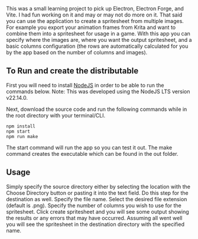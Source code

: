 This was a small learning project to pick up Electron, Electron Forge, and Vite. I had fun working on it and may or may not do more on it. That said you can use the application to create a spritesheet from multiple images. For example you export your animation frames from Krita and want to combine them into a spritesheet for usage in a game. With this app you can specify where the images are, where you want the output spritesheet, and a basic columns configuration (the rows are automatically calculated for you by the app based on the number of columns and images).

## To Run and create the distributable

First you will need to install [NodeJS](https://nodejs.org/en) in order to be able to run the commands below.
Note: This was developed using the NodeJS LTS version v22.14.0.

Next, download the source code and run the following commands while in the root directory with your terminal/CLI.

```
npm install
npm start
npm run make
```

The start command will run the app so you can test it out. The make command creates the executable which can be found in the out folder.

## Usage

Simply specify the source directory either by selecting the location with the Choose Directory button or pasting it into the text field. Do this step for the destination as well. Specify the file name. Select the desired file extension (default is .png). Specify the number of columns you wish to use for the spritesheet. Click create spritesheet and you will see some output showing the results or any errors that may have occurred. Assuming all went well you will see the spritesheet in the destination directory with the specified name.
